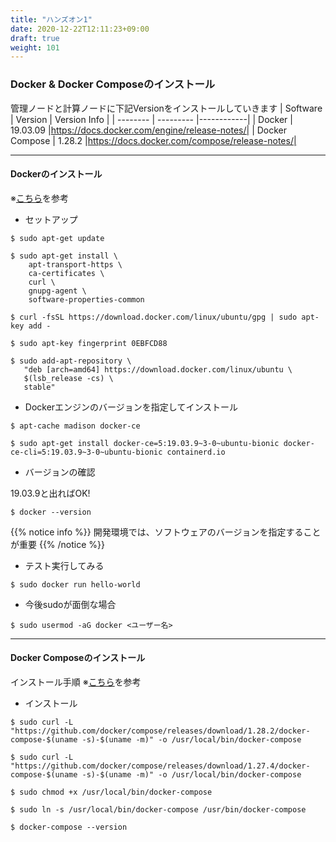 ```yaml
---
title: "ハンズオン1"
date: 2020-12-22T12:11:23+09:00
draft: true
weight: 101
---
```



### Docker & Docker Composeのインストール
管理ノードと計算ノードに下記Versionをインストールしていきます 
| Software | Version | Version Info | 
| -------- | --------- |------------|
| Docker | 19.03.09 |https://docs.docker.com/engine/release-notes/|
| Docker Compose | 1.28.2 |https://docs.docker.com/compose/release-notes/|

***
#### Dockerのインストール
※[こちら](https://docs.docker.com/engine/install/ubuntu/)を参考

* セットアップ
```
$ sudo apt-get update
```
```
$ sudo apt-get install \
    apt-transport-https \
    ca-certificates \
    curl \
    gnupg-agent \
    software-properties-common
```
```
$ curl -fsSL https://download.docker.com/linux/ubuntu/gpg | sudo apt-key add -
```
```
$ sudo apt-key fingerprint 0EBFCD88
```
```
$ sudo add-apt-repository \
   "deb [arch=amd64] https://download.docker.com/linux/ubuntu \
   $(lsb_release -cs) \
   stable"
```

* Dockerエンジンのバージョンを指定してインストール
```
$ apt-cache madison docker-ce
```
```
$ sudo apt-get install docker-ce=5:19.03.9~3-0~ubuntu-bionic docker-ce-cli=5:19.03.9~3-0~ubuntu-bionic containerd.io
```
* バージョンの確認

19.03.9と出ればOK!
```
$ docker --version
```

{{% notice info %}}
開発環境では、ソフトウェアのバージョンを指定することが重要
{{% /notice %}}

* テスト実行してみる
```
$ sudo docker run hello-world
```

* 今後sudoが面倒な場合
```
$ sudo usermod -aG docker <ユーザー名>
```
***
#### Docker Composeのインストール
インストール手順
※[こちら](https://docs.docker.com/compose/install/)を参考

* インストール
```
$ sudo curl -L "https://github.com/docker/compose/releases/download/1.28.2/docker-compose-$(uname -s)-$(uname -m)" -o /usr/local/bin/docker-compose

$ sudo curl -L "https://github.com/docker/compose/releases/download/1.27.4/docker-compose-$(uname -s)-$(uname -m)" -o /usr/local/bin/docker-compose
```
```
$ sudo chmod +x /usr/local/bin/docker-compose
```
```
$ sudo ln -s /usr/local/bin/docker-compose /usr/bin/docker-compose
```
```
$ docker-compose --version
```


